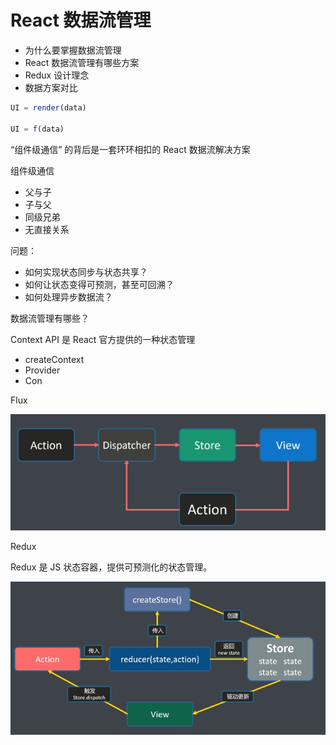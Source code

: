 # React 数据流管理

- 为什么要掌握数据流管理
- React 数据流管理有哪些方案
- Redux 设计理念
- 数据方案对比

```ts
UI = render(data)

UI = f(data)
```

“组件级通信” 的背后是一套环环相扣的 React 数据流解决方案

组件级通信
- 父与子
- 子与父
- 同级兄弟
- 无直接关系

问题：

- 如何实现状态同步与状态共享？
- 如何让状态变得可预测，甚至可回溯？
- 如何处理异步数据流？

数据流管理有哪些？

Context API 是 React 官方提供的一种状态管理
- createContext
- Provider
- Con

Flux

![react-data-flow.PNG](./img/react-data-flow.PNG)

Redux

Redux 是 JS 状态容器，提供可预测化的状态管理。

![redux-flow.PNG](./img/redux-flow.PNG)


